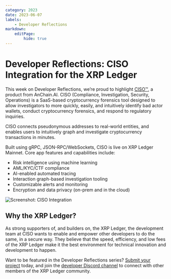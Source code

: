 ```yaml
---
category: 2023
date: 2023-06-07
labels:
    - Developer Reflections
markdown:
    editPage:
        hide: true
---
```

# Developer Reflections: CISO Integration for the XRP Ledger


This week on Developer Reflections, we’re proud to highlight [CISO™](https://www.anchain.ai/products/ciso/), a product from AnChain.AI. CISO (Compliance, Investigation, Security, Operations) is a SaaS-based cryptocurrency forensics tool designed to allow investigators to more quickly, easily, and intuitively identify bad actor wallets, conduct cryptocurrency forensics, and respond to regulatory inquiries.

<!-- BREAK -->

CISO connects pseudonymous addresses to real-world entities, and enables users to intuitively graph and investigate cryptocurrency transactions in minutes. 

Built using gRPC, JSON-RPC/WebSockets, CISO is live on XRP Ledger Mainnet. Core app features and capabilities include:

* Risk intelligence using machine learning
* AML/KYC/CTF compliance
* AI-enabled automated tracing
* Interaction graph-based investigation tooling
* Customizable alerts and monitoring
* Encryption and data privacy (on-prem and in the cloud)


![Screenshot: CISO Integration](/blog/img/dev-reflections-ciso-integration.png)

## Why the XRP Ledger?

As strong supporters of, and builders on, the XRP Ledger, the development team at CISO wants to enable and empower other developers to do the same, in a secure way. They believe that the speed, efficiency, and low fees of the XRP Ledger make it the best environment for technical innovation and development to happen.

Want to be featured in the Developer Reflections series? [Submit your project](https://xrpl.org/contribute.html#xrpl-blog) today, and join the [developer Discord channel](https://discord.gg/sfX3ERAMjH) to connect with other members of the XRP Ledger community.

